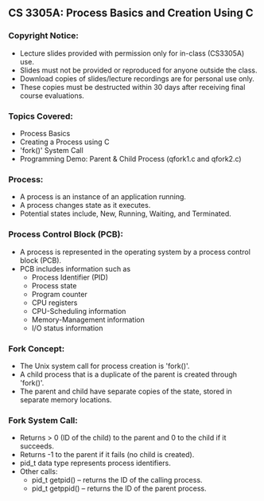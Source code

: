 ## CS 3305A: Process Basics and Creation Using C

### Copyright Notice:
- Lecture slides provided with permission only for in-class (CS3305A) use. 
- Slides must not be provided or reproduced for anyone outside the class.
- Download copies of slides/lecture recordings are for personal use only.
- These copies must be destructed within 30 days after receiving final course evaluations.

### Topics Covered:
- Process Basics
- Creating a Process using C
- 'fork()' System Call
- Programming Demo: Parent & Child Process (qfork1.c and qfork2.c)

### Process:
- A process is an instance of an application running.
- A process changes state as it executes. 
- Potential states include, New, Running, Waiting, and Terminated.

### Process Control Block (PCB):
- A process is represented in the operating system by a process control block (PCB).
- PCB includes information such as 
  - Process Identifier (PID)
  - Process state
  - Program counter
  - CPU registers
  - CPU-Scheduling information
  - Memory-Management information
  - I/O status information

### Fork Concept:
- The Unix system call for process creation is 'fork()'.
- A child process that is a duplicate of the parent is created through 'fork()'.
- The parent and child have separate copies of the state, stored in separate memory locations.

### Fork System Call:
- Returns > 0 (ID of the child) to the parent and 0 to the child if it succeeds.
- Returns -1 to the parent if it fails (no child is created).
- pid_t data type represents process identifiers.
- Other calls:
  - pid_t getpid() – returns the ID of the calling process.
  - pid_t getppid() – returns the ID of the parent process.